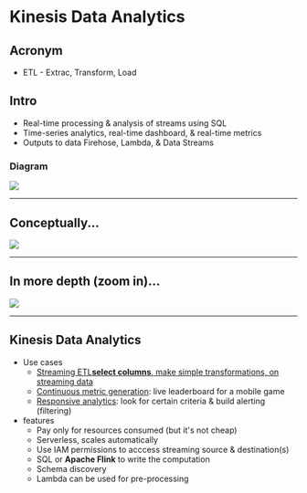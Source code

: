 # Kinesis Data Analytics

## Acronym
* ETL - Extrac, Transform, Load

## Intro
* Real-time processing & analysis of streams using SQL
* Time-series analytics, real-time dashboard, & real-time metrics
* Outputs to data Firehose, Lambda, & Data Streams

### Diagram
[<img src="https://i.imgur.com/lahcaMA.png">](https://i.imgur.com/lahcaMA.png)

---

## Conceptually...
[<img src="https://i.imgur.com/wSpRhqq.png">](https://i.imgur.com/wSpRhqq.png)



---

## In more depth (zoom in)...
[<img src="https://i.imgur.com/sIF4fCM.png">](https://i.imgur.com/sIF4fCM.png)

---

## Kinesis Data Analytics
* Use cases
  * <ins>Streaming ETL</in>**select columns**, make simple transformations, on streaming data
  * <ins>Continuous metric generation</ins>: live leaderboard for a mobile game
  * <ins>Responsive analytics</ins>: look for certain criteria & build alerting (filtering)
* features
  * Pay only for resources consumed (but it's not cheap)
  * Serverless, scales automatically
  * Use IAM permissions to acccess streaming source & destination(s)
  * SQL or **Apache Flink** to write the computation
  * Schema discovery
  * Lambda can be used for pre-processing
